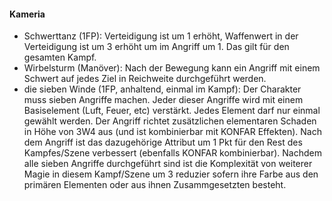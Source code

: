 #### Kameria

* Schwerttanz (1FP): Verteidigung ist um 1 erhöht, Waffenwert in der Verteidigung ist um 3 erhöht um im Angriff um 1.
Das gilt für den gesamten Kampf.
* Wirbelsturm (Manöver): Nach der Bewegung kann ein Angriff mit einem Schwert auf jedes Ziel in Reichweite
durchgeführt werden.
* die sieben Winde (1FP, anhaltend, einmal im Kampf): Der Charakter muss sieben Angriffe machen. Jeder dieser Angriffe
wird mit einem Basiselement (Luft, Feuer, etc) verstärkt. Jedes Element darf nur einmal gewählt werden. Der Angriff
richtet zusätzlichen elementaren Schaden in Höhe von 3W4 aus (und ist kombinierbar mit KONFAR Effekten). Nach dem
Angriff ist das dazugehörige Attribut um 1 Pkt für den Rest des Kampfes/Szene verbessert (ebenfalls KONFAR
kombinierbar). Nachdem alle sieben Angriffe durchgeführt sind ist die Komplexität von weiterer Magie in diesem
Kampf/Szene um 3 reduzier sofern ihre Farbe aus den primären Elementen oder aus ihnen Zusammgesetzten besteht.
